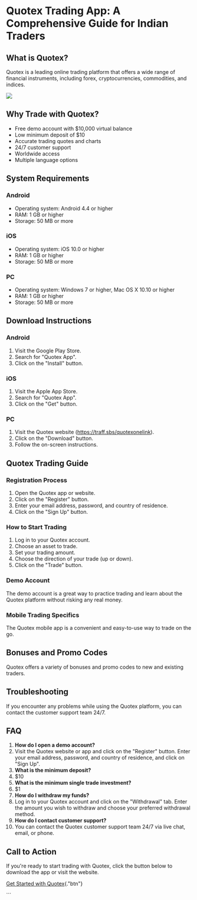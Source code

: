 # Quotex Trading App: A Comprehensive Guide for Indian Traders

## What is Quotex?

Quotex is a leading online trading platform that offers a wide range of
financial instruments, including forex, cryptocurrencies, commodities,
and indices.

[![](https://static.quotex.io/files/1_en/300_250.jpg)](https://traff.sbs/brokerqxsignupf)

## Why Trade with Quotex?

-   Free demo account with \$10,000 virtual balance
-   Low minimum deposit of \$10
-   Accurate trading quotes and charts
-   24/7 customer support
-   Worldwide access
-   Multiple language options

## System Requirements

### Android

-   Operating system: Android 4.4 or higher
-   RAM: 1 GB or higher
-   Storage: 50 MB or more

### iOS

-   Operating system: iOS 10.0 or higher
-   RAM: 1 GB or higher
-   Storage: 50 MB or more

### PC

-   Operating system: Windows 7 or higher, Mac OS X 10.10 or higher
-   RAM: 1 GB or higher
-   Storage: 50 MB or more

## Download Instructions

### Android

1.  Visit the Google Play Store.
2.  Search for "Quotex App".
3.  Click on the "Install" button.

### iOS

1.  Visit the Apple App Store.
2.  Search for "Quotex App".
3.  Click on the "Get" button.

### PC

1.  Visit the Quotex website (https://traff.sbs/quotexonelink).
2.  Click on the "Download" button.
3.  Follow the on-screen instructions.

## Quotex Trading Guide

### Registration Process

1.  Open the Quotex app or website.
2.  Click on the "Register" button.
3.  Enter your email address, password, and country of residence.
4.  Click on the "Sign Up" button.

### How to Start Trading

1.  Log in to your Quotex account.
2.  Choose an asset to trade.
3.  Set your trading amount.
4.  Choose the direction of your trade (up or down).
5.  Click on the "Trade" button.

### Demo Account

The demo account is a great way to practice trading and learn about the
Quotex platform without risking any real money.

### Mobile Trading Specifics

The Quotex mobile app is a convenient and easy-to-use way to trade on
the go.

## Bonuses and Promo Codes

Quotex offers a variety of bonuses and promo codes to new and existing
traders.

## Troubleshooting

If you encounter any problems while using the Quotex platform, you can
contact the customer support team 24/7.

## FAQ

1.  **How do I open a demo account?**
2.  Visit the Quotex website or app and click on the "Register"
    button. Enter your email address, password, and country of
    residence, and click on "Sign Up".
3.  **What is the minimum deposit?**
4.  \$10
5.  **What is the minimum single trade investment?**
6.  \$1
7.  **How do I withdraw my funds?**
8.  Log in to your Quotex account and click on the "Withdrawal"
    tab. Enter the amount you wish to withdraw and choose your preferred
    withdrawal method.
9.  **How do I contact customer support?**
10. You can contact the Quotex customer support team 24/7 via live chat,
    email, or phone.

## Call to Action

If you\'re ready to start trading with Quotex, click the button below to
download the app or visit the website.

[Get Started with
Quotex](\%22https://traff.sbs/quotexonelink\%22){."btn"}

\`\`\`

